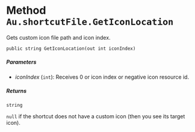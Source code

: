 # Method `Au.shortcutFile.GetIconLocation`

Gets custom icon file path and icon index.

```
public string GetIconLocation(out int iconIndex)
```

##### Parameters

- *iconIndex*  (`int`):
    Receives 0 or icon index or negative icon resource id.

##### Returns

`string`

`null` if the shortcut does not have a custom icon (then you see its target icon).